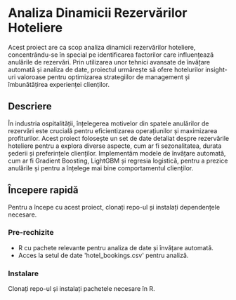 # Analiza Dinamicii Rezervărilor Hoteliere

Acest proiect are ca scop analiza dinamicii rezervărilor hoteliere, concentrându-se în special pe identificarea factorilor care influențează anulările de rezervări. 
Prin utilizarea unor tehnici avansate de învățare automată și analiza de date, proiectul urmărește să ofere hotelurilor insight-uri valoroase pentru optimizarea strategiilor de management și îmbunătățirea experienței clienților.

## Descriere

În industria ospitalității, înțelegerea motivelor din spatele anulărilor de rezervări este crucială pentru eficientizarea operațiunilor și maximizarea profiturilor. 
Acest proiect folosește un set de date detaliat despre rezervările hoteliere pentru a explora diverse aspecte, cum ar fi sezonalitatea, durata șederii și preferințele clienților. 
Implementăm modele de învățare automată, cum ar fi Gradient Boosting, LightGBM și regresia logistică, pentru a prezice anulările și pentru a înțelege mai bine comportamentul clienților.

## Începere rapidă

Pentru a începe cu acest proiect, clonați repo-ul și instalați dependențele necesare.

### Pre-rechizite

- R cu pachete relevante pentru analiza de date și învățare automată.
- Acces la setul de date 'hotel_bookings.csv' pentru analiză.

### Instalare

Clonați repo-ul și instalați pachetele necesare în R.

